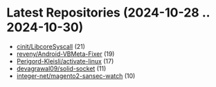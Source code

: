 # Latest Repositories (2024-10-28 .. 2024-10-30)

- [cinit/LibcoreSyscall](https://github.com/cinit/LibcoreSyscall) (21)
- [reveny/Android-VBMeta-Fixer](https://github.com/reveny/Android-VBMeta-Fixer) (19)
- [Perigord-Kleisli/activate-linux](https://github.com/Perigord-Kleisli/activate-linux) (17)
- [devagrawal09/solid-socket](https://github.com/devagrawal09/solid-socket) (11)
- [integer-net/magento2-sansec-watch](https://github.com/integer-net/magento2-sansec-watch) (10)
